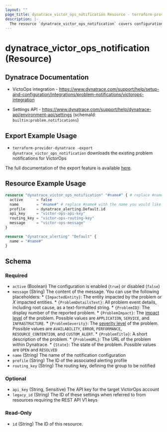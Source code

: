```yaml
---
layout: ""
page_title: dynatrace_victor_ops_notification Resource - terraform-provider-dynatrace"
description: |-
  The resource `dynatrace_victor_ops_notification` covers configuration problem notifications sent to VictorOps
---
```


# dynatrace_victor_ops_notification (Resource)

## Dynatrace Documentation

- VictoOps integration - https://www.dynatrace.com/support/help/setup-and-configuration/integrations/problem-notifications/victorops-integration

- Settings API - https://www.dynatrace.com/support/help/dynatrace-api/environment-api/settings (schemaId: `builtin:problem.notifications`)

## Export Example Usage

- `terraform-provider-dynatrace -export dynatrace_victor_ops_notification` downloads the existing problem notifications for VictorOps

The full documentation of the export feature is available [here](https://registry.terraform.io/providers/dynatrace-oss/dynatrace/latest/docs/guides/export-v2).

## Resource Example Usage

```terraform
resource "dynatrace_victor_ops_notification" "#name#" { # replace #name# with the name you would like your resource be known within your Terraform Module
  active      = false
  name        = "#name#" # replace #name# with the name you would like your entry to be displayed within the Dynatrace Web UI
  profile     = dynatrace_alerting.Default.id
  api_key     = "victor-ops-api-key"
  routing_key = "victor-ops-routing-key"
  message     = "victor-ops-message"
}

resource "dynatrace_alerting" "Default" {
  name = "#name#"
}
```

<!-- schema generated by tfplugindocs -->
## Schema

### Required

- `active` (Boolean) The configuration is enabled (`true`) or disabled (`false`)
- `message` (String) The content of the message.  You can use the following placeholders:  * `{ImpactedEntity}`: The entity impacted by the problem or *X* impacted entities.  * `{ProblemDetailsText}`: All problem event details, including root cause, as a text-formatted string.  * `{ProblemID}`: The display number of the reported problem.  * `{ProblemImpact}`: The [impact level](https://www.dynatrace.com/support/help/shortlink/impact-analysis) of the problem. Possible values are `APPLICATION`, `SERVICE`, and `INFRASTRUCTURE`.  * `{ProblemSeverity}`: The [severity level](https://www.dynatrace.com/support/help/shortlink/event-types) of the problem. Possible values are `AVAILABILITY`, `ERROR`, `PERFORMANCE`, `RESOURCE_CONTENTION`, and `CUSTOM_ALERT`.  * `{ProblemTitle}`: A short description of the problem.  * `{ProblemURL}`: The URL of the problem within Dynatrace.  * `{State}`: The state of the problem. Possible values are `OPEN` and `RESOLVED`
- `name` (String) The name of the notification configuration
- `profile` (String) The ID of the associated alerting profile
- `routing_key` (String) The routing key, defining the group to be notified

### Optional

- `api_key` (String, Sensitive) The API key for the target VictorOps account
- `legacy_id` (String) The ID of these settings when referred to from resources requiring the REST API V1 keys

### Read-Only

- `id` (String) The ID of this resource.
 